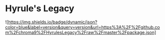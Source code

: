 # Hyrule's Legacy
![https://img.shields.io/badge/dynamic/json?color=blue&label=version&query=version&url=https%3A%2F%2Fgithub.com%2Fchroma9%2FHyrulesLegacy%2Fraw%2Fmaster%2Fpackage.json]
